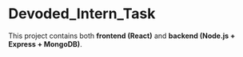 # Devoded_Intern_Task
This project contains both **frontend (React)** and **backend (Node.js + Express + MongoDB)**.